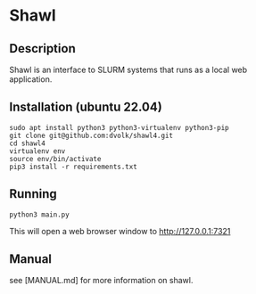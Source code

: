 # Shawl

## Description

Shawl is an interface to SLURM systems that runs as a local web application.

## Installation (ubuntu 22.04)

    sudo apt install python3 python3-virtualenv python3-pip
    git clone git@github.com:dvolk/shawl4.git
    cd shawl4
    virtualenv env
    source env/bin/activate
    pip3 install -r requirements.txt

## Running

    python3 main.py

This will open a web browser window to http://127.0.0.1:7321

## Manual

see [MANUAL.md] for more information on shawl.
